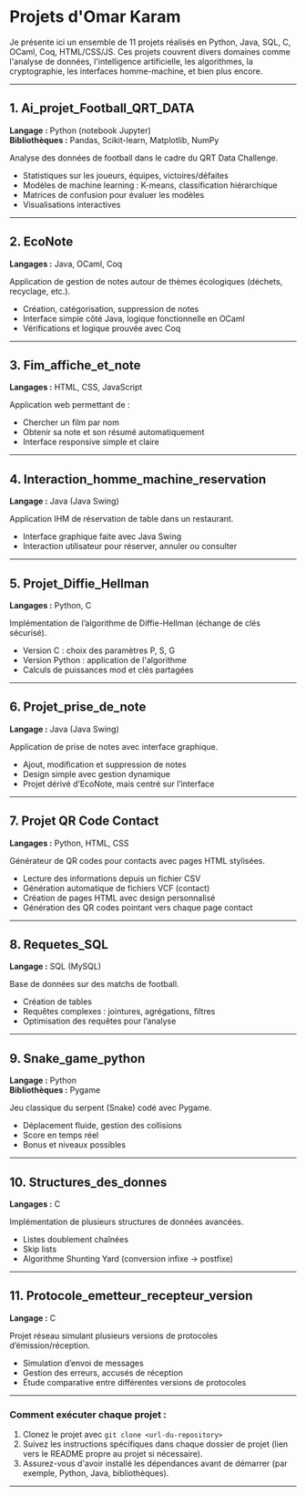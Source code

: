# Projets d'Omar Karam

Je présente ici un ensemble de 11 projets réalisés en Python, Java, SQL, C, OCaml, Coq, HTML/CSS/JS. Ces projets couvrent divers domaines comme l'analyse de données, l'intelligence artificielle, les algorithmes, la cryptographie, les interfaces homme-machine, et bien plus encore.

---

## 1. Ai_projet_Football_QRT_DATA  
**Langage :** Python (notebook Jupyter)  
**Bibliothèques :** Pandas, Scikit-learn, Matplotlib, NumPy  

Analyse des données de football dans le cadre du QRT Data Challenge.  
- Statistiques sur les joueurs, équipes, victoires/défaites  
- Modèles de machine learning : K-means, classification hiérarchique  
- Matrices de confusion pour évaluer les modèles  
- Visualisations interactives  

---

## 2. EcoNote  
**Langages :** Java, OCaml, Coq  

Application de gestion de notes autour de thèmes écologiques (déchets, recyclage, etc.).  
- Création, catégorisation, suppression de notes  
- Interface simple côté Java, logique fonctionnelle en OCaml  
- Vérifications et logique prouvée avec Coq  

---

## 3. Fim_affiche_et_note  
**Langages :** HTML, CSS, JavaScript  

Application web permettant de :  
- Chercher un film par nom  
- Obtenir sa note et son résumé automatiquement  
- Interface responsive simple et claire  

---

## 4. Interaction_homme_machine_reservation  
**Langage :** Java (Java Swing)  

Application IHM de réservation de table dans un restaurant.  
- Interface graphique faite avec Java Swing  
- Interaction utilisateur pour réserver, annuler ou consulter  

---

## 5. Projet_Diffie_Hellman  
**Langages :** Python, C  

Implémentation de l’algorithme de Diffie-Hellman (échange de clés sécurisé).  
- Version C : choix des paramètres P, S, G  
- Version Python : application de l'algorithme  
- Calculs de puissances mod et clés partagées  

---

## 6. Projet_prise_de_note  
**Langage :** Java (Java Swing)  

Application de prise de notes avec interface graphique.  
- Ajout, modification et suppression de notes  
- Design simple avec gestion dynamique  
- Projet dérivé d’EcoNote, mais centré sur l’interface  

---

## 7. Projet QR Code Contact  
**Langages :** Python, HTML, CSS  

Générateur de QR codes pour contacts avec pages HTML stylisées.  
- Lecture des informations depuis un fichier CSV  
- Génération automatique de fichiers VCF (contact)  
- Création de pages HTML avec design personnalisé  
- Génération des QR codes pointant vers chaque page contact  

---

## 8. Requetes_SQL  
**Langage :** SQL (MySQL)  

Base de données sur des matchs de football.  
- Création de tables  
- Requêtes complexes : jointures, agrégations, filtres  
- Optimisation des requêtes pour l’analyse  

---

## 9. Snake_game_python  
**Langage :** Python  
**Bibliothèques :** Pygame  

Jeu classique du serpent (Snake) codé avec Pygame.  
- Déplacement fluide, gestion des collisions  
- Score en temps réel  
- Bonus et niveaux possibles  

---

## 10. Structures_des_donnes  
**Langages :** C  

Implémentation de plusieurs structures de données avancées.  
- Listes doublement chaînées  
- Skip lists  
- Algorithme Shunting Yard (conversion infixe → postfixe)  

---

## 11. Protocole_emetteur_recepteur_version  
**Langage :** C  

Projet réseau simulant plusieurs versions de protocoles d’émission/réception.  
- Simulation d’envoi de messages  
- Gestion des erreurs, accusés de réception  
- Étude comparative entre différentes versions de protocoles  

---

### Comment exécuter chaque projet :
1. Clonez le projet avec `git clone <url-du-repository>`
2. Suivez les instructions spécifiques dans chaque dossier de projet (lien vers le README propre au projet si nécessaire).
3. Assurez-vous d'avoir installé les dépendances avant de démarrer (par exemple, Python, Java, bibliothèques).

---
